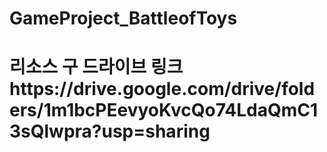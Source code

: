# GameProject_BattleofToys

<h1> 리소스 구 드라이브 링크 <br>
  https://drive.google.com/drive/folders/1m1bcPEevyoKvcQo74LdaQmC13sQlwpra?usp=sharing
